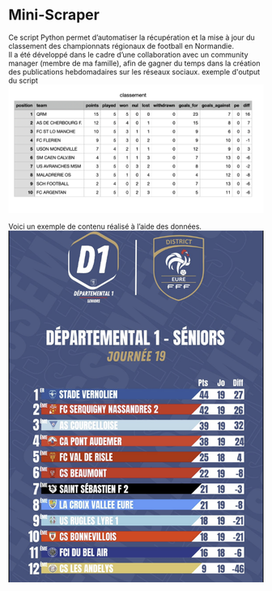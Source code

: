 # Mini-Scraper


Ce script Python permet d’automatiser la récupération et la mise à jour du classement des championnats régionaux de football en Normandie.  
Il a été développé dans le cadre d’une collaboration avec un community manager (membre de ma famille), afin de gagner du temps dans la création des publications hebdomadaires sur les réseaux sociaux.
exemple d'output du script ![capture ecran fichier csv](screen.png)


Voici un exemple de contenu réalisé à l’aide des données.![capture ecran fichier csv](facebook.png)


